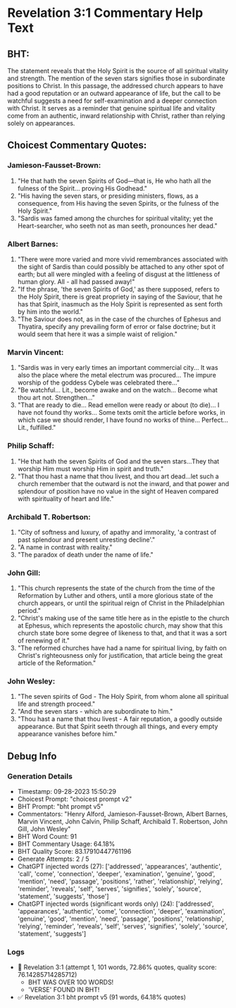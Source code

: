 # Revelation 3:1 Commentary Help Text

## BHT:
The statement reveals that the Holy Spirit is the source of all spiritual vitality and strength. The mention of the seven stars signifies those in subordinate positions to Christ. In this passage, the addressed church appears to have had a good reputation or an outward appearance of life, but the call to be watchful suggests a need for self-examination and a deeper connection with Christ. It serves as a reminder that genuine spiritual life and vitality come from an authentic, inward relationship with Christ, rather than relying solely on appearances.

## Choicest Commentary Quotes:
### Jamieson-Fausset-Brown:
1. "He that hath the seven Spirits of God—that is, He who hath all the fulness of the Spirit... proving His Godhead." 
2. "His having the seven stars, or presiding ministers, flows, as a consequence, from His having the seven Spirits, or the fulness of the Holy Spirit."
3. "Sardis was famed among the churches for spiritual vitality; yet the Heart-searcher, who seeth not as man seeth, pronounces her dead."

### Albert Barnes:
1. "There were more varied and more vivid remembrances associated with the sight of Sardis than could possibly be attached to any other spot of earth; but all were mingled with a feeling of disgust at the littleness of human glory. All - all had passed away!"
2. "If the phrase, 'the seven Spirits of God,' as there supposed, refers to the Holy Spirit, there is great propriety in saying of the Saviour, that he has that Spirit, inasmuch as the Holy Spirit is represented as sent forth by him into the world."
3. "The Saviour does not, as in the case of the churches of Ephesus and Thyatira, specify any prevailing form of error or false doctrine; but it would seem that here it was a simple waist of religion."

### Marvin Vincent:
1. "Sardis was in very early times an important commercial city... It was also the place where the metal electrum was procured... The impure worship of the goddess Cybele was celebrated there..."
2. "Be watchful... Lit., become awake and on the watch... Become what thou art not. Strengthen..."
3. "That are ready to die... Read emellon were ready or about (to die)... I have not found thy works... Some texts omit the article before works, in which case we should render, I have found no works of thine... Perfect... Lit., fulfilled."

### Philip Schaff:
1. "He that hath the seven Spirits of God and the seven stars...They that worship Him must worship Him in spirit and truth." 
2. "That thou hast a name that thou livest, and thou art dead...let such a church remember that the outward is not the inward, and that power and splendour of position have no value in the sight of Heaven compared with spirituality of heart and life."

### Archibald T. Robertson:
1. "City of softness and luxury, of apathy and immorality, 'a contrast of past splendour and present unresting decline'." 
2. "A name in contrast with reality."
3. "The paradox of death under the name of life."

### John Gill:
1. "This church represents the state of the church from the time of the Reformation by Luther and others, until a more glorious state of the church appears, or until the spiritual reign of Christ in the Philadelphian period."
2. "Christ's making use of the same title here as in the epistle to the church at Ephesus, which represents the apostolic church, may show that this church state bore some degree of likeness to that, and that it was a sort of renewing of it."
3. "The reformed churches have had a name for spiritual living, by faith on Christ's righteousness only for justification, that article being the great article of the Reformation."

### John Wesley:
1. "The seven spirits of God - The Holy Spirit, from whom alone all spiritual life and strength proceed."
2. "And the seven stars - which are subordinate to him."
3. "Thou hast a name that thou livest - A fair reputation, a goodly outside appearance. But that Spirit seeth through all things, and every empty appearance vanishes before him."


## Debug Info
### Generation Details
- Timestamp: 09-28-2023 15:50:29
- Choicest Prompt: "choicest prompt v2"
- BHT Prompt: "bht prompt v5"
- Commentators: "Henry Alford, Jamieson-Fausset-Brown, Albert Barnes, Marvin Vincent, John Calvin, Philip Schaff, Archibald T. Robertson, John Gill, John Wesley"
- BHT Word Count: 91
- BHT Commentary Usage: 64.18%
- BHT Quality Score: 83.17910447761196
- Generate Attempts: 2 / 5
- ChatGPT injected words (27):
	['addressed', 'appearances', 'authentic', 'call', 'come', 'connection', 'deeper', 'examination', 'genuine', 'good', 'mention', 'need', 'passage', 'positions', 'rather', 'relationship', 'relying', 'reminder', 'reveals', 'self', 'serves', 'signifies', 'solely', 'source', 'statement', 'suggests', 'those']
- ChatGPT injected words (significant words only) (24):
	['addressed', 'appearances', 'authentic', 'come', 'connection', 'deeper', 'examination', 'genuine', 'good', 'mention', 'need', 'passage', 'positions', 'relationship', 'relying', 'reminder', 'reveals', 'self', 'serves', 'signifies', 'solely', 'source', 'statement', 'suggests']

### Logs
- 🔄 Revelation 3:1 (attempt 1, 101 words, 72.86% quotes, quality score: 76.14285714285712) 
	- BHT WAS OVER 100 WORDS! 
	- 'VERSE' FOUND IN BHT!
- ✅ Revelation 3:1 bht prompt v5 (91 words, 64.18% quotes)